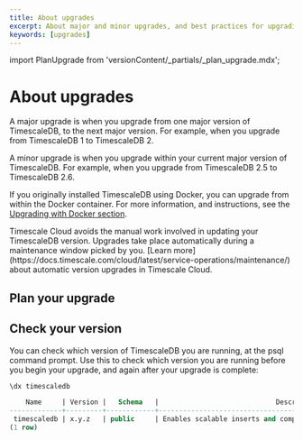```yaml
---
title: About upgrades
excerpt: About major and minor upgrades, and best practices for upgrading
keywords: [upgrades]
---
```


import PlanUpgrade from 'versionContent/_partials/_plan_upgrade.mdx';

# About upgrades

A major upgrade is when you upgrade from one major version of TimescaleDB, to
the next major version. For example, when you upgrade from TimescaleDB&nbsp;1
to TimescaleDB&nbsp;2.

A minor upgrade is when you upgrade within your current major version of
TimescaleDB. For example, when you upgrade from TimescaleDB&nbsp;2.5 to
TimescaleDB&nbsp;2.6.

If you originally installed TimescaleDB using Docker, you can upgrade from
within the Docker container. For more information, and instructions, see the
[Upgrading with Docker section][upgrade-docker].

<highlight type="cloud" header="Upgrade automatically" button="Try Timescale Cloud for free">
Timescale Cloud avoids the manual work involved in updating your TimescaleDB
version. Upgrades take place automatically during a maintenance window picked by
you.
[Learn more](https://docs.timescale.com/cloud/latest/service-operations/maintenance/)
about automatic version upgrades in Timescale Cloud.
</highlight>

## Plan your upgrade

<PlanUpgrade />

## Check your version

You can check which version of TimescaleDB you are running, at the psql command
prompt. Use this to check which version you are running before you begin your
upgrade, and again after your upgrade is complete:

```sql
\dx timescaledb

    Name     | Version |   Schema   |                             Description
-------------+---------+------------+---------------------------------------------------------------------
 timescaledb | x.y.z   | public     | Enables scalable inserts and complex queries for time-series data
(1 row)
```

[upgrade-docker]: /timescaledb/:currentVersion:/how-to-guides/upgrades/upgrade-docker/
